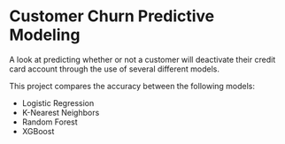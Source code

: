# Customer Churn Predictive Modeling
A look at predicting whether or not a customer will deactivate their credit card account through the use of several different models.

This project compares the accuracy between the following models:
* Logistic Regression
* K-Nearest Neighbors
* Random Forest
* XGBoost